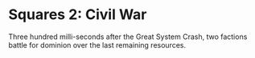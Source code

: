 # Squares 2: Civil War

Three hundred milli-seconds after the Great System Crash, two factions battle for dominion over the last remaining resources.
